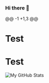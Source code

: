 ### Hi there 👋

<!--
**Ayushbajpai19/Ayushbajpai19** is a ✨ _special_ ✨ repository because its `README.md` (this file) appears on your GitHub profile.

Here are some ideas to get you started:

- 🔭 I’m currently working on ...
- 🌱 I’m currently learning ...
- 👯 I’m looking to collaborate on ...
- 🤔 I’m looking for help with ...
- 💬 Ask me about ...
- 📫 How to reach me: ...
- 😄 Pronouns: ...
- ⚡ Fun fact: ...
-->


@@ -1 +1,3 @@
# Test
# Test

![My GitHub Stats](https://github-readme-stats.vercel.app/api?username=Ayushbajpai19&show_icons=true&hide_border=true&icon_color=7348B7&title_color=7348B7)
